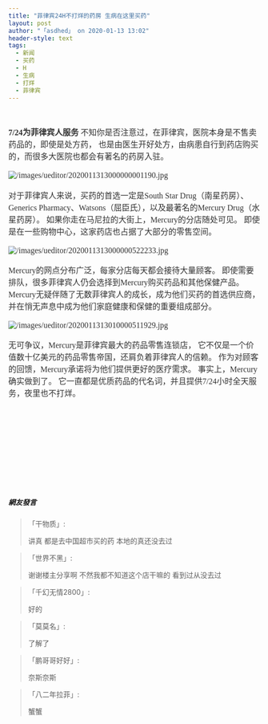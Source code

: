 ```yaml
---
title: "菲律宾24H不打烊的药房 生病在这里买药"
layout: post
author: "「asdhed」 on 2020-01-13 13:02"
header-style: text
tags:
  - 新闻
  - 买药
  - H
  - 生病
  - 打烊
  - 菲律宾
---
```


<input type="hidden" value="菲乐园提供">
<br>
<br>
<span style="overflow-wrap: break-word; color: rgb(51, 51, 51);"><span style="overflow-wrap: break-word;"><span style="font-family:微软雅黑;overflow-wrap: break-word;"><span style="font-size:16px;overflow-wrap: break-word;"><span style="overflow-wrap: break-word; font-weight: 700;">7/24为菲律宾人服务</span></span></span></span></span>
<span style="overflow-wrap: break-word; color: rgb(51, 51, 51);"><span style="font-size:16px;overflow-wrap: break-word;"></span></span>
<span style="overflow-wrap: break-word; color: rgb(51, 51, 51);"><span style="overflow-wrap: break-word;"><span style="font-family:微软雅黑;overflow-wrap: break-word;"><span style="font-size:16px;overflow-wrap: break-word;">不知你是否注意过，在菲律宾，医院本身是不售卖药品的，即使是处方药，</span></span></span></span>
<span style="overflow-wrap: break-word; color: rgb(51, 51, 51);"><span style="overflow-wrap: break-word;"><span style="font-family:微软雅黑;overflow-wrap: break-word;"><span style="font-size:16px;overflow-wrap: break-word;">也是由医生开好处方，由病患自行到药店购买的，而很多大医院也都会有著名的药房入驻。</span></span></span></span>
<span style="overflow-wrap: break-word; color: rgb(51, 51, 51);"><span style="overflow-wrap: break-word;"><span style="font-family:微软雅黑;overflow-wrap: break-word;"><span style="font-size:16px;overflow-wrap: break-word;"><br></span></span></span></span>
<span style="overflow-wrap: break-word; color: rgb(51, 51, 51);"><span style="overflow-wrap: break-word;"><span style="font-family:微软雅黑;overflow-wrap: break-word;"><span style="font-size:16px;overflow-wrap: break-word;"><br></span></span></span></span>
<span style="overflow-wrap: break-word; color: rgb(51, 51, 51);"><span style="overflow-wrap: break-word;"><span style="font-family:微软雅黑;overflow-wrap: break-word;"><span style="font-size:16px;overflow-wrap: break-word;"><img src="http://images.feileyuan.com/images/ueditor/2020011313000000001190.jpg" title="/images/ueditor/2020011313000000001190.jpg" alt="/images/ueditor/2020011313000000001190.jpg"></span></span></span></span>
<span style="overflow-wrap: break-word; color: rgb(51, 51, 51);"><span style="overflow-wrap: break-word;"><span style="font-family:微软雅黑;overflow-wrap: break-word;"><span style="font-size:16px;overflow-wrap: break-word;"><br></span></span></span></span>
<span style="overflow-wrap: break-word; color: rgb(51, 51, 51);"><span style="overflow-wrap: break-word;"><span style="font-family:微软雅黑;overflow-wrap: break-word;"><span style="font-size:16px;overflow-wrap: break-word;"><br></span></span></span></span>
<span style="overflow-wrap: break-word; color: rgb(51, 51, 51);"><span style="overflow-wrap: break-word;"><span style="font-family:微软雅黑;overflow-wrap: break-word;"><span style="font-size:16px;overflow-wrap: break-word;"></span></span></span></span>
<span style="overflow-wrap: break-word; color: rgb(51, 51, 51);"><span style="overflow-wrap: break-word;"><span style="font-family:微软雅黑;overflow-wrap: break-word;"><span style="font-size:16px;overflow-wrap: break-word;">对于菲律宾人来说，买药的首选一定是South Star Drug（南星药房）、</span></span></span></span>
<span style="overflow-wrap: break-word; color: rgb(51, 51, 51);"><span style="overflow-wrap: break-word;"><span style="font-family:微软雅黑;overflow-wrap: break-word;"><span style="font-size:16px;overflow-wrap: break-word;">Generics Pharmacy、Watsons（屈臣氏），以及最著名的Mercury Drug（水星药房）。</span></span></span></span>
<span style="overflow-wrap: break-word; color: rgb(51, 51, 51);"><span style="font-size:16px;overflow-wrap: break-word;"></span></span>
<span style="overflow-wrap: break-word; color: rgb(51, 51, 51);"><span style="overflow-wrap: break-word;"><span style="font-family:微软雅黑;overflow-wrap: break-word;"><span style="font-size:16px;overflow-wrap: break-word;">如果你走在马尼拉的大街上，Mercury的分店随处可见。</span></span></span></span>
<span style="overflow-wrap: break-word; color: rgb(51, 51, 51);"><span style="overflow-wrap: break-word;"><span style="font-family:微软雅黑;overflow-wrap: break-word;"><span style="font-size:16px;overflow-wrap: break-word;">即使是在一些购物中心，这家药店也占据了大部分的零售空间。</span></span></span></span>
<span style="overflow-wrap: break-word; color: rgb(51, 51, 51);"><span style="overflow-wrap: break-word;"><span style="font-family:微软雅黑;overflow-wrap: break-word;"><span style="font-size:16px;overflow-wrap: break-word;"><br></span></span></span></span>
<span style="overflow-wrap: break-word; color: rgb(51, 51, 51);"><span style="overflow-wrap: break-word;"><span style="font-family:微软雅黑;overflow-wrap: break-word;"><span style="font-size:16px;overflow-wrap: break-word;"><br></span></span></span></span>
<span style="overflow-wrap: break-word; color: rgb(51, 51, 51);"><span style="overflow-wrap: break-word;"><span style="font-family:微软雅黑;overflow-wrap: break-word;"><span style="font-size:16px;overflow-wrap: break-word;"><img src="http://images.feileyuan.com/images/ueditor/2020011313000000522233.jpg" title="/images/ueditor/2020011313000000522233.jpg" alt="/images/ueditor/2020011313000000522233.jpg"></span></span></span></span>
<span style="overflow-wrap: break-word; color: rgb(51, 51, 51);"><span style="overflow-wrap: break-word;"><span style="font-family:微软雅黑;overflow-wrap: break-word;"><span style="font-size:16px;overflow-wrap: break-word;"><br></span></span></span></span>
<br>
<span style="overflow-wrap: break-word; color: rgb(51, 51, 51);"><span style="overflow-wrap: break-word;"><span style="font-family:微软雅黑;overflow-wrap: break-word;"><span style="font-size:16px;overflow-wrap: break-word;">Mercury的网点分布广泛，每家分店每天都会接待大量顾客。</span></span></span></span>
<span style="overflow-wrap: break-word; color: rgb(51, 51, 51);"><span style="overflow-wrap: break-word;"><span style="font-family:微软雅黑;overflow-wrap: break-word;"><span style="font-size:16px;overflow-wrap: break-word;">即使需要排队，很多菲律宾人仍会选择到Mercury购买药品和其他保健产品。</span></span></span></span>
<span style="overflow-wrap: break-word; color: rgb(51, 51, 51);"><span style="font-size:16px;overflow-wrap: break-word;"></span></span>
<span style="overflow-wrap: break-word; color: rgb(51, 51, 51);"><span style="overflow-wrap: break-word;"><span style="font-family:微软雅黑;overflow-wrap: break-word;"><span style="font-size:16px;overflow-wrap: break-word;">Mercury无疑伴随了无数菲律宾人的成长，成为他们买药的首选供应商，</span></span></span></span>
<span style="overflow-wrap: break-word; color: rgb(51, 51, 51);"><span style="overflow-wrap: break-word;"><span style="font-family:微软雅黑;overflow-wrap: break-word;"><span style="font-size:16px;overflow-wrap: break-word;">并在悄无声息中成为他们家庭健康和保健的重要组成部分。</span></span></span></span>
<span style="overflow-wrap: break-word; color: rgb(51, 51, 51);"><span style="overflow-wrap: break-word;"><span style="font-family:微软雅黑;overflow-wrap: break-word;"><span style="font-size:16px;overflow-wrap: break-word;"><br></span></span></span></span>
<span style="overflow-wrap: break-word; color: rgb(51, 51, 51);"><span style="overflow-wrap: break-word;"><span style="font-family:微软雅黑;overflow-wrap: break-word;"><span style="font-size:16px;overflow-wrap: break-word;"><br></span></span></span></span>
<span style="overflow-wrap: break-word; color: rgb(51, 51, 51);"><span style="overflow-wrap: break-word;"><span style="font-family:微软雅黑;overflow-wrap: break-word;"><span style="font-size:16px;overflow-wrap: break-word;"><img src="http://images.feileyuan.com/images/ueditor/2020011313010000511929.jpg" title="/images/ueditor/2020011313010000511929.jpg" alt="/images/ueditor/2020011313010000511929.jpg"></span></span></span></span>
<span style="overflow-wrap: break-word; color: rgb(51, 51, 51);"><span style="overflow-wrap: break-word;"><span style="font-family:微软雅黑;overflow-wrap: break-word;"><span style="font-size:16px;overflow-wrap: break-word;"><br></span></span></span></span>
<br>
<span style="overflow-wrap: break-word; color: rgb(51, 51, 51);"><span style="overflow-wrap: break-word;"><span style="font-family:微软雅黑;overflow-wrap: break-word;"><span style="font-size:16px;overflow-wrap: break-word;">无可争议，Mercury是菲律宾最大的药品零售连锁店，</span></span></span></span>
<span style="overflow-wrap: break-word; color: rgb(51, 51, 51);"><span style="overflow-wrap: break-word;"><span style="font-family:微软雅黑;overflow-wrap: break-word;"><span style="font-size:16px;overflow-wrap: break-word;">它不仅是一个价值数十亿美元的药品零售帝国，还肩负着菲律宾人的信赖。</span></span></span></span>
<span style="overflow-wrap: break-word; color: rgb(51, 51, 51);"><span style="overflow-wrap: break-word;"><span style="font-family:微软雅黑;overflow-wrap: break-word;"><span style="font-size:16px;overflow-wrap: break-word;">作为对顾客的回馈，Mercury承诺将为他们提供更好的医疗需求。</span></span></span></span>
<span style="overflow-wrap: break-word; color: rgb(51, 51, 51);"><span style="font-size:16px;overflow-wrap: break-word;"></span></span>
<span style="overflow-wrap: break-word; color: rgb(51, 51, 51);"><span style="overflow-wrap: break-word;"><span style="font-family:微软雅黑;overflow-wrap: break-word;"><span style="font-size:16px;overflow-wrap: break-word;">事实上，Mercury确实做到了。</span></span></span></span>
<span style="overflow-wrap: break-word; color: rgb(51, 51, 51);"><span style="overflow-wrap: break-word;"><span style="font-family:微软雅黑;overflow-wrap: break-word;"><span style="font-size:16px;overflow-wrap: break-word;">它一直都是优质药品的代名词，并且提供7/24小时全天服务，夜里也不打烊。</span></span></span></span>
<span style="overflow-wrap: break-word; color: rgb(51, 51, 51);"><span style="overflow-wrap: break-word;"><span style="font-family:微软雅黑;overflow-wrap: break-word;"><span style="font-size:16px;overflow-wrap: break-word;"><br></span></span></span></span>
<span style="overflow-wrap: break-word; color: rgb(51, 51, 51);"><span style="overflow-wrap: break-word;"><span style="font-family:微软雅黑;overflow-wrap: break-word;"><span style="font-size:16px;overflow-wrap: break-word;"><br></span></span></span></span>
<span style="overflow-wrap: break-word; color: rgb(51, 51, 51);"><span style="overflow-wrap: break-word;"><span style="font-family:微软雅黑;overflow-wrap: break-word;"><span style="font-size:16px;overflow-wrap: break-word;"><br></span></span></span></span><br>
<span style="overflow-wrap: break-word; color: rgb(51, 51, 51);"><span style="overflow-wrap: break-word;"><span style="font-family:微软雅黑;overflow-wrap: break-word;"><span style="font-size:16px;overflow-wrap: break-word;"><br></span></span></span></span><br>
<span style="overflow-wrap: break-word; color: rgb(51, 51, 51);"><span style="overflow-wrap: break-word;"><span style="font-family:微软雅黑;overflow-wrap: break-word;"><span style="font-size:16px;overflow-wrap: break-word;"><br></span></span></span></span>
<span style="overflow-wrap: break-word; color: rgb(51, 51, 51);"><span style="overflow-wrap: break-word;"><span style="font-family:微软雅黑;overflow-wrap: break-word;"><span style="font-size:16px;overflow-wrap: break-word;"><br></span></span></span></span><br>
<span style="overflow-wrap: break-word; color: rgb(51, 51, 51);"><span style="overflow-wrap: break-word;"><span style="font-family:微软雅黑;overflow-wrap: break-word;"><span style="font-size:16px;overflow-wrap: break-word;"><br></span></span></span></span>
<br>

##### 網友發言 
> 「干物质」:
> <p>讲真 都是去中国超市买的药 本地的真还没去过</p>

> 「世界不黑」:
> <p>谢谢楼主分享啊 不然我都不知道这个店干嘛的 看到过从没去过<br></p>

> 「千幻无情2800」:
> <p>好的</p>

> 「莫莫名」:
> <p>了解了</p>

> 「鹏哥哥好好」:
> <p>奈斯奈斯</p>

> 「八二年拉菲」:
> <p>蟹蟹</p>


